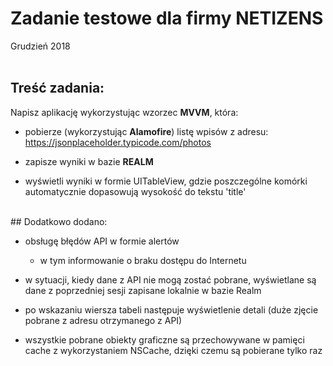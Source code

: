 # Zadanie testowe dla firmy **NETIZENS**
Grudzień 2018  
<br> 

## Treść zadania:

Napisz aplikację wykorzystując wzorzec **MVVM**, która:

* pobierze (wykorzystując **Alamofire**) listę wpisów z adresu: <https://jsonplaceholder.typicode.com/photos>

* zapisze wyniki w bazie **REALM**
* wyświetli wyniki w formie UITableView, gdzie poszczególne komórki automatycznie dopasowują wysokość do tekstu 'title'

<br> 
## Dodatkowo dodano:

* obsługę błędów API w formie alertów
	* 	w tym informowanie o braku dostępu do Internetu

* w sytuacji, kiedy dane z API nie mogą zostać pobrane, wyświetlane są dane z poprzedniej sesji zapisane lokalnie w bazie Realm
* po wskazaniu wiersza tabeli następuje wyświetlenie detali (duże zjęcie pobrane z adresu otrzymanego z API)
* wszystkie pobrane obiekty graficzne są przechowywane w pamięci cache z wykorzystaniem NSCache, dzięki czemu są pobierane tylko raz

